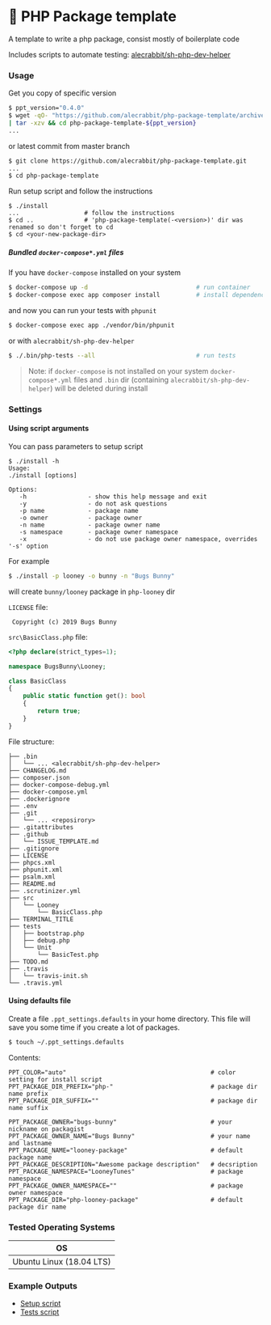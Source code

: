 # 🐇 PHP Package template

A template to write a php package, consist mostly of boilerplate code

Includes scripts to automate testing: [alecrabbit/sh-php-dev-helper](https://github.com/alecrabbit/sh-php-dev-helper)

### Usage
 Get you copy of specific version
 ```bash
 $ ppt_version="0.4.0" 
 $ wget -qO- "https://github.com/alecrabbit/php-package-template/archive/${ppt_version}.tar.gz" \
 | tar -xzv && cd php-package-template-${ppt_version}
 ...
 ```
or latest commit from master branch
```bash
$ git clone https://github.com/alecrabbit/php-package-template.git
...
$ cd php-package-template
```
Run setup script and follow the instructions
```
$ ./install
...                  # follow the instructions
$ cd ..              # 'php-package-template(-<version>)' dir was renamed so don't forget to cd 
$ cd <your-new-package-dir>              
```
##### Bundled `docker-compose*.yml` files

If you have `docker-compose` installed on your system 

```bash
$ docker-compose up -d                              # run container
$ docker-compose exec app composer install          # install dependencies    
``` 
and now you can run your tests with `phpunit`
```bash
$ docker-compose exec app ./vendor/bin/phpunit
```
or with `alecrabbit/sh-php-dev-helper`
```bash
$ ./.bin/php-tests --all                            # run tests
```
> Note: if `docker-compose` is not installed on your system `docker-compose*.yml` files and `.bin` dir (containing `alecrabbit/sh-php-dev-helper`) will be deleted during install

### Settings
#### Using script arguments
 You can pass parameters to setup script
 ```
$ ./install -h
Usage:
./install [options]

Options:
    -h                 - show this help message and exit
    -y                 - do not ask questions
    -p name            - package name
    -o owner           - package owner
    -n name            - package owner name
    -s namespace       - package owner namespace
    -x                 - do not use package owner namespace, overrides '-s' option
```
For example
 ```bash
 $ ./install -p looney -o bunny -n "Bugs Bunny"
 ``` 
will create `bunny/looney` package in `php-looney` dir

`LICENSE` file:
 ```
  Copyright (c) 2019 Bugs Bunny
 ```
 `src\BasicClass.php` file:
 ```php
<?php declare(strict_types=1);
 
 namespace BugsBunny\Looney;
 
 class BasicClass
 {
     public static function get(): bool
     {
         return true;
     }
 }
 ```
 File structure:
 ```
 ├── .bin
 │   └── ... <alecrabbit/sh-php-dev-helper>
 ├── CHANGELOG.md
 ├── composer.json
 ├── docker-compose-debug.yml
 ├── docker-compose.yml
 ├── .dockerignore
 ├── .env
 ├── .git
 │   └── ... <reposirory>
 ├── .gitattributes
 ├── .github
 │   └── ISSUE_TEMPLATE.md
 ├── .gitignore
 ├── LICENSE
 ├── phpcs.xml
 ├── phpunit.xml
 ├── psalm.xml
 ├── README.md
 ├── .scrutinizer.yml
 ├── src
 │   └── Looney
 │       └── BasicClass.php
 ├── TERMINAL_TITLE
 ├── tests
 │   ├── bootstrap.php
 │   ├── debug.php
 │   └── Unit
 │       └── BasicTest.php
 ├── TODO.md
 ├── .travis
 │   └── travis-init.sh
 └── .travis.yml
 ```
#### Using defaults file
Create a file `.ppt_settings.defaults` in your home directory. This file will save you some time if you create a lot of packages.
```bash
$ touch ~/.ppt_settings.defaults
```
Contents:
```
PPT_COLOR="auto"                                        # color setting for install script
PPT_PACKAGE_DIR_PREFIX="php-"                           # package dir name prefix
PPT_PACKAGE_DIR_SUFFIX=""                               # package dir name suffix

PPT_PACKAGE_OWNER="bugs-bunny"                          # your nickname on packagist
PPT_PACKAGE_OWNER_NAME="Bugs Bunny"                     # your name and lastname
PPT_PACKAGE_NAME="looney-package"                       # default package name
PPT_PACKAGE_DESCRIPTION="Awesome package description"   # decsription
PPT_PACKAGE_NAMESPACE="LooneyTunes"                     # package namespace
PPT_PACKAGE_OWNER_NAMESPACE=""                          # package owner namespace
PPT_PACKAGE_DIR="php-looney-package"                    # default package dir name
```

### Tested Operating Systems

OS                                  | 
----------------------------------- | 
Ubuntu Linux (18.04 LTS)            | 


### Example Outputs
 
- [Setup script](.docs/setup-script.md)
- [Tests script](.docs/tests-script.md)


